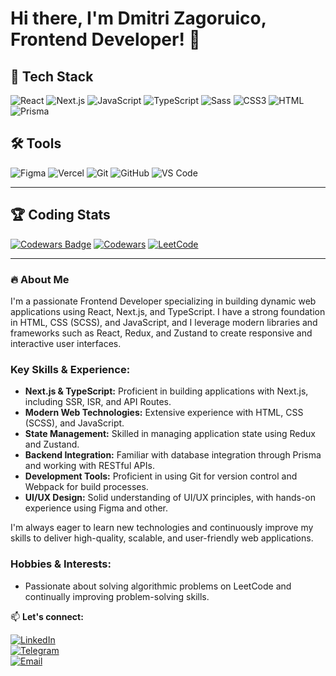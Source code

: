 # Hi there, I'm Dmitri Zagoruico, Frontend Developer! 👋

## 🚀 Tech Stack

![React](https://img.shields.io/badge/React-20232A?style=for-the-badge&logo=react&logoColor=61DAFB)
![Next.js](https://img.shields.io/badge/Next.js-000000?style=for-the-badge&logo=nextdotjs&logoColor=white)
![JavaScript](https://img.shields.io/badge/JavaScript-F7DF1E?style=for-the-badge&logo=javascript&logoColor=black)
![TypeScript](https://img.shields.io/badge/TypeScript-007ACC?style=for-the-badge&logo=typescript&logoColor=white)
![Sass](https://img.shields.io/badge/Sass-CC6699?style=for-the-badge&logo=sass&logoColor=white)
![CSS3](https://img.shields.io/badge/CSS3-1572B6?style=for-the-badge&logo=css3&logoColor=white)
![HTML](https://img.shields.io/badge/HTML-E34F26?style=for-the-badge&logo=html5&logoColor=white)
![Prisma](https://img.shields.io/badge/Prisma-2D3748?style=for-the-badge&logo=prisma&logoColor=white)

## 🛠 Tools

![Figma](https://img.shields.io/badge/Figma-F24E1E?style=for-the-badge&logo=figma&logoColor=white)
![Vercel](https://img.shields.io/badge/Vercel-000000?style=for-the-badge&logo=vercel&logoColor=white)
![Git](https://img.shields.io/badge/Git-F05032?style=for-the-badge&logo=git&logoColor=white)
![GitHub](https://img.shields.io/badge/GitHub-181717?style=for-the-badge&logo=github&logoColor=white)
![VS Code](https://img.shields.io/badge/VSCode-007ACC?style=for-the-badge&logo=visualstudiocode&logoColor=white)

---

## 🏆 Coding Stats
[![Codewars Badge](https://www.codewars.com/users/donatio3/badges/small)](https://www.codewars.com/users/donatio3)
[![Codewars](https://img.shields.io/badge/Codewars-B1361E?style=for-the-badge&logo=codewars&logoColor=white)](https://www.codewars.com/users/donatio3)
[![LeetCode](https://img.shields.io/badge/LeetCode-FFA116?style=for-the-badge&logo=leetcode&logoColor=black)](https://leetcode.com/u/sinatkron/)

---

### 🔥 About Me

I'm a passionate Frontend Developer specializing in building dynamic web applications using React, Next.js, and TypeScript.
I have a strong foundation in HTML, CSS (SCSS), and JavaScript, and I leverage modern libraries and frameworks such as React, 
Redux, and Zustand to create responsive and interactive user interfaces.

### Key Skills & Experience:
- **Next.js & TypeScript:** Proficient in building applications with Next.js, including SSR, ISR, and API Routes.
- **Modern Web Technologies:** Extensive experience with HTML, CSS (SCSS), and JavaScript.
- **State Management:** Skilled in managing application state using Redux and Zustand.
- **Backend Integration:** Familiar with database integration through Prisma and working with RESTful APIs.
- **Development Tools:** Proficient in using Git for version control and Webpack for build processes.
- **UI/UX Design:** Solid understanding of UI/UX principles, with hands-on experience using Figma and other.

I'm always eager to learn new technologies and continuously improve my skills to deliver high-quality, scalable, and user-friendly web applications.

### Hobbies & Interests:
- Passionate about solving algorithmic problems on LeetCode and continually improving problem-solving skills.

📫 **Let's connect:**  

[![LinkedIn](https://img.shields.io/badge/LinkedIn-0077B5?style=for-the-badge&logo=linkedin&logoColor=white)](https://www.linkedin.com/feed/)  
[![Telegram](https://img.shields.io/badge/Telegram-26A5E4?style=for-the-badge&logo=telegram&logoColor=white)](https://t.me/dmitriiZago)  
[![Email](https://img.shields.io/badge/Email-D14836?style=for-the-badge&logo=gmail&logoColor=white)](sinatkron@gmail.com)

